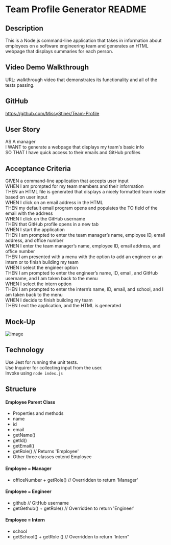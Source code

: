# Team Profile Generator README

## Description
This is a Node.js command-line application that takes in information about employees on a software engineering team and generates an HTML webpage that displays summaries for each person.

## Video Demo Walkthrough
URL:  walkthrough video that demonstrates its functionality and all of the tests passing.

## GitHub
https://github.com/MissyStiner/Team-Profile

## User Story
AS A manager<br>
I WANT to generate a webpage that displays my team's basic info<br>
SO THAT I have quick access to their emails and GitHub profiles

## Acceptance Criteria
GIVEN a command-line application that accepts user input<br>
WHEN I am prompted for my team members and their information<br>
THEN an HTML file is generated that displays a nicely formatted team roster based on user input<br>
WHEN I click on an email address in the HTML<br>
THEN my default email program opens and populates the TO field of the email with the address<br>
WHEN I click on the GitHub username<br>
THEN that GitHub profile opens in a new tab<br>
WHEN I start the application<br>
THEN I am prompted to enter the team manager’s name, employee ID, email address, and office number<br>
WHEN I enter the team manager’s name, employee ID, email address, and office number<br>
THEN I am presented with a menu with the option to add an engineer or an intern or to finish building my team<br>
WHEN I select the engineer option<br>
THEN I am prompted to enter the engineer’s name, ID, email, and GitHub username, and I am taken back to the menu<br>
WHEN I select the intern option<br>
THEN I am prompted to enter the intern’s name, ID, email, and school, and I am taken back to the menu<br>
WHEN I decide to finish building my team<br>
THEN I exit the application, and the HTML is generated

## Mock-Up
![image](https://user-images.githubusercontent.com/85651869/141350824-b71593a2-7739-48f0-8be7-ad2cde6793d6.png)

## Technology
Use Jest for running the unit tests.<br>
Use Inquirer for collecting input from the user.<br>
Invoke using `node index.js`

## Structure
#### Employee Parent Class
- Properties and methods
- name
- id
- email
- getName()
- getId()
- getEmail()
- getRole() // Returns 'Employee'
- Other three classes extend Employee

#### Employee = Manager
- officeNumber + getRole() // Overridden to return 'Manager'

#### Employee = Engineer
- github // GitHub username
- getGethub() + getRole() // Overridden to return 'Engineer'

#### Employee = Intern
- school
- getSchool() + getRole () // Overridden to return 'Intern"
